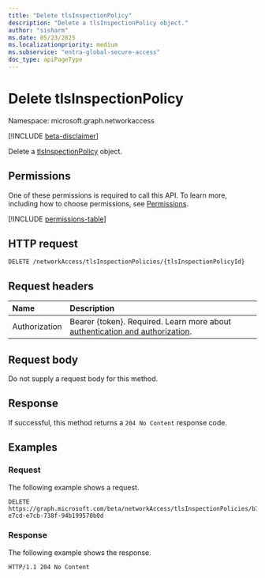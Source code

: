 ```yaml
---
title: "Delete tlsInspectionPolicy"
description: "Delete a tlsInspectionPolicy object."
author: "sisharm"
ms.date: 05/23/2025
ms.localizationpriority: medium
ms.subservice: "entra-global-secure-access"
doc_type: apiPageType
---
```


# Delete tlsInspectionPolicy

Namespace: microsoft.graph.networkaccess

[!INCLUDE [beta-disclaimer](../../includes/beta-disclaimer.md)]

Delete a [tlsInspectionPolicy](../resources/networkaccess-tlsinspectionpolicy.md) object.

## Permissions

One of these permissions is required to call this API. To learn more, including how to choose permissions, see [Permissions](/graph/permissions-overview).

<!-- {
  "blockType": "permissions",
  "name": "networkaccess-tlsinspectionpolicy-delete-permissions"
}
-->
[!INCLUDE [permissions-table](../includes/permissions/networkaccess-tlsinspectionpolicy-delete-permissions.md)]

## HTTP request

<!-- {
  "blockType": "ignored"
}
-->
``` http
DELETE /networkAccess/tlsInspectionPolicies/{tlsInspectionPolicyId}
```

## Request headers

|Name|Description|
|:---|:---|
|Authorization|Bearer {token}. Required. Learn more about [authentication and authorization](/graph/auth/auth-concepts).|

## Request body

Do not supply a request body for this method.

## Response

If successful, this method returns a `204 No Content` response code.

## Examples

### Request

The following example shows a request.
<!-- {
  "blockType": "request",
  "name": "delete_tlsinspectionpolicy",
  "sampleKeys": ["b712c469-e7cd-e7cb-738f-94b199570b0d"]
}
-->
``` http
DELETE https://graph.microsoft.com/beta/networkAccess/tlsInspectionPolicies/b712c469-e7cd-e7cb-738f-94b199570b0d
```

### Response

The following example shows the response.
<!-- {
  "blockType": "response",
  "truncated": true
}
-->
``` http
HTTP/1.1 204 No Content
```

